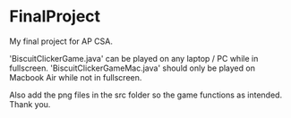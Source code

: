 # FinalProject

My final project for AP CSA.

'BiscuitClickerGame.java' can be played on any laptop / PC while in fullscreen. 
'BiscuitClickerGameMac.java' should only be played on Macbook Air while not in fullscreen.

Also add the png files in the src folder so the game functions as intended. Thank you.
